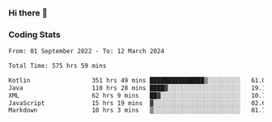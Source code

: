 ### Hi there 👋

<!--
**Girrafeec/girrafeec** is a ✨ _special_ ✨ repository because its `README.md` (this file) appears on your GitHub profile.

Here are some ideas to get you started:

- 🔭 I’m currently working on ...
- 🌱 I’m currently learning ...
- 👯 I’m looking to collaborate on ...
- 🤔 I’m looking for help with ...
- 💬 Ask me about ...
- 📫 How to reach me: ...
- 😄 Pronouns: ...
- ⚡ Fun fact: ...
-->

### Coding Stats
<!--START_SECTION:waka-->

```txt
From: 01 September 2022 - To: 12 March 2024

Total Time: 575 hrs 59 mins

Kotlin                 351 hrs 49 mins ███████████████▒░░░░░░░░░   61.08 %
Java                   110 hrs 28 mins ████▓░░░░░░░░░░░░░░░░░░░░   19.18 %
XML                    62 hrs 9 mins   ██▓░░░░░░░░░░░░░░░░░░░░░░   10.79 %
JavaScript             15 hrs 19 mins  ▓░░░░░░░░░░░░░░░░░░░░░░░░   02.66 %
Markdown               10 hrs 3 mins   ▒░░░░░░░░░░░░░░░░░░░░░░░░   01.75 %
```

<!--END_SECTION:waka-->
